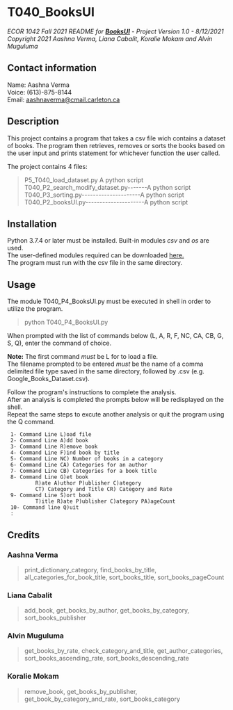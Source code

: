 # T040_BooksUI
*ECOR 1042 Fall 2021 README for [**BooksUI**](https://github.com/AASH800/T040_BooksUI) - Project Version 1.0 - 8/12/2021*  
*Copyright 2021 Aashna Verma, Liana Cabalit, Koralie Mokam and Alvin Muguluma*

## Contact information
Name: Aashna Verma  
Voice: (613)-875-8144  
Email: aashnaverma@cmail.carleton.ca

## Description
This project contains a program that takes a csv file wich
contains a dataset of books. The program then retrieves, removes 
or sorts the books based on the user input and prints statement 
for whichever function the user called.

The project contains 4 files:
>P5_T040_load_dataset.py                A python script  
>T040_P2_search_modify_dataset.py-------A python script  
>T040_P3_sorting.py---------------------A python script  
>T040_P2_booksUI.py---------------------A python script

## Installation
Python 3.7.4 or later must be installed.
Built-in modules _csv_ and _os_ are used.  
The user-defined modules required can be downloaded [here.](https://github.com/AASH800/T040_BooksUI/archive/refs/heads/main.zip)  
The program must run with the csv file in the same directory. 

## Usage
The module T040_P4_BooksUI.py must be executed in shell in order to utilize the program.
>python T040_P4_BooksUI.py

When prompted with the list of commands below (L, A, R, F, NC, CA, CB, G, S, Q), enter the command of choice.   

**Note:** The first command _must_ be L for to load a file.   
The filename prompted to be entered _must_ be the name of a comma delimited file type saved in the same directory, followed by .csv (e.g. Google_Books_Dataset.csv).  

Follow the program's instructions to complete the analysis.   
After an analysis is completed the prompts below will be redisplayed on the shell.   
Repeat the same steps to excute another analysis or quit the program using the Q command.  
```
 1- Command Line L)oad file
 2- Command Line A)dd book
 3- Command Line R)emove book
 4- Command Line F)ind book by title
 5- Command Line NC) Number of books in a category
 6- Command Line CA) Categories for an author
 7- Command Line CB) Categories for a book title
 8- Command Line G)et book
         R)ate A)uthor P)ublisher C)ategory
         CT) Category and Title CR) Category and Rate
 9- Command Line S)ort book
         T)itle R)ate P)ublisher C)ategory PA)ageCount
 10- Command line Q)uit
 : 
```

## Credits
### Aashna Verma  
>print_dictionary_category, find_books_by_title, all_categories_for_book_title, sort_books_title, sort_books_pageCount

### Liana Cabalit  
>add_book, get_books_by_author, get_books_by_category, sort_books_publisher

### Alvin Muguluma  
>get_books_by_rate, check_category_and_title, get_author_categories, sort_books_ascending_rate, sort_books_descending_rate 

### Koralie Mokam  
>remove_book, get_books_by_publisher, get_book_by_category_and_rate, sort_books_category
